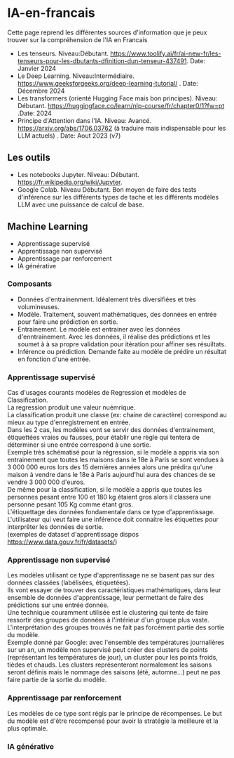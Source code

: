 # IA-en-francais

Cette page reprend les différentes sources d'information que je peux trouver sur la compréhension de l'IA en Francais

- Les tenseurs. Niveau:Débutant. https://www.toolify.ai/fr/ai-new-fr/les-tenseurs-pour-les-dbutants-dfinition-dun-tenseur-437491. Date: Janvier 2024
- Le Deep Learning. Niveau:Intermédiaire. https://www.geeksforgeeks.org/deep-learning-tutorial/  . Date: Décembre 2024
- Les transformers (orienté Hugging Face mais bon principes). Niveau: Débutant. https://huggingface.co/learn/nlp-course/fr/chapter0/1?fw=pt .Date: 2024
- Principe d'Attention dans l'IA. Niveau: Avancé. https://arxiv.org/abs/1706.03762 (à traduire mais indispensable pour les LLM actuels) . Date: Aout 2023 (v7)

## Les outils
- Les notebooks Jupyter. Niveau: Débutant. https://fr.wikipedia.org/wiki/Jupyter.
- Google Colab. Niveau Débutant. Bon moyen de faire des tests d'inférence sur les différents types de tache et les différents modèles LLM avec une puissance de calcul de base.  

## Machine Learning
- Apprentissage supervisé
- Apprentissage non supervisé
- Apprentissage par renforcement
- IA générative

### Composants
- Données d'entrainenment. Idéalement très diversifiées et très volumineuses.
- Modèle. Traitement, souvent mathématiques, des données en entrée pour faire une prédiction en sortie.
- Entrainement. Le modèle est entrainer avec les données d'enntrainement. Avec les données, il réalise des prédictions et les soumet à à sa propre validation pour itération pour affiner ses résuiltats.
- Inférence ou prédiction. Demande faite au modèle de prédire un résultat en fonction d'une entrée.   

### Apprentissage supervisé
Cas d'usages courants modèles de Regression et modèles de Classification.  
La regression produit une valeur nuémrique.  
La classification produit une classe (ex: chaine de caractère) correspond au mieux au type d'enregistrement en entrée.  
Dans les 2 cas, les modèles vont se servir des données d'entrainement, étiquettées vraies ou fausses, pour établir une règle qui tentera de déterminer si une entrée correspond à une sortie.  
Exemple très schématisé pour la régression, si le modèle a appris via son entrainement que toutes les maisons dans le 18e à Paris se sont vendues à 3 000 000 euros lors des 15 dernières années alors une prédira qu'une maison à vendre dans le 18e à Paris aujourd'hui aura des chances de se vendre 3 000 000 d'euros.  
De même pour la classification, si le modèle a appris que toutes les personnes pesant entre 100 et 180 kg étaient gros alors il classera une personne pesant 105 Kg comme étant gros.   
L'étiquettage des données fondamentale dans ce type d'apprentissage. L'utilisateur qui veut faire une inférence doit connaitre les étiquettes pour interprêter les données de sortie.    
(exemples de dataset d'apprentissage dispos https://www.data.gouv.fr/fr/datasets/)  

### Apprentissage non supervisé
Les modèles utilisant ce type d'apprentissage ne se basent pas sur des données classées (labélisées, étiquetées).  
Ils vont essayer de trouver des caractéristiques mathématiques, dans leur ensemble de données d'apprentissage, leur permettant de faire des prédictions sur une entrée donnée.  
Une technique couramment utilisée est le clustering qui tente de faire ressortir des groupes de données à l'intérieur d'un groupe plus vaste. L'interprétation des groupes trouvés ne fait pas forcément partie des sortie du modèle.  
Exemple donné par Google: avec l'ensemble des températures journalières sur un an, un modèle non supervisé peut créer des clusters de points (représentant les températures de jour), un cluster pour les points froids, tièdes et chauds. Les clusters représenteront normalement les saisons seront définis mais le nommage des saisons (été, automne...) peut ne pas faire partie de la sortie du modèle.

### Apprentissage par renforcement
Les modèles de ce type sont régis par le principe de récompenses. Le but du modèle est d'être recompensé pour avoir la stratégie la meilleure et la plus optimale.

### IA générative


